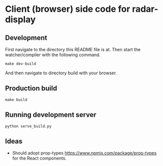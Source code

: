 # Client (browser) side code for radar-display

## Development

First navigate to the directory this README file is at. Then start the
watcher/compiler with the following command.

    make dev-build

And then navigate to directory build with your browser.


## Production build

    make build


## Running development server

    python serve_build.py

## Ideas
 - Should adopt prop-types https://www.npmjs.com/package/prop-types for the
   React components.
